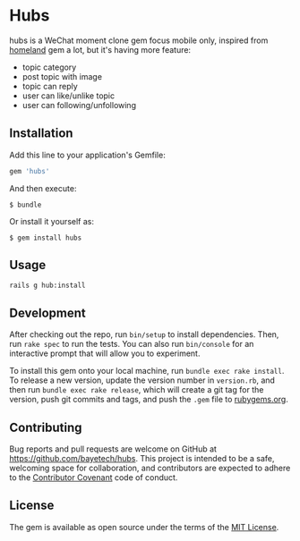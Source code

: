 # Hubs

hubs is a WeChat moment clone gem focus mobile only, inspired from [homeland](https://github.com/rails-engine/homeland) gem a lot, but it's having more feature:

* topic category
* post topic with image
* topic can reply
* user can like/unlike topic
* user can following/unfollowing


## Installation

Add this line to your application's Gemfile:

```ruby
gem 'hubs'
```

And then execute:

    $ bundle

Or install it yourself as:

    $ gem install hubs

## Usage

```
rails g hub:install
```

## Development

After checking out the repo, run `bin/setup` to install dependencies. Then, run `rake spec` to run the tests. You can also run `bin/console` for an interactive prompt that will allow you to experiment.

To install this gem onto your local machine, run `bundle exec rake install`. To release a new version, update the version number in `version.rb`, and then run `bundle exec rake release`, which will create a git tag for the version, push git commits and tags, and push the `.gem` file to [rubygems.org](https://rubygems.org).

## Contributing

Bug reports and pull requests are welcome on GitHub at https://github.com/bayetech/hubs. This project is intended to be a safe, welcoming space for collaboration, and contributors are expected to adhere to the [Contributor Covenant](http://contributor-covenant.org) code of conduct.


## License

The gem is available as open source under the terms of the [MIT License](http://opensource.org/licenses/MIT).

